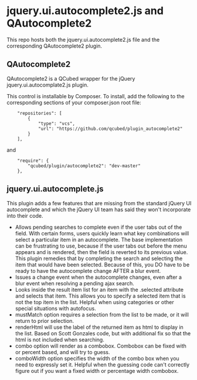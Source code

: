 # jquery.ui.autocomplete2.js and QAutocomplete2

This repo hosts both the jquery.ui.autocomplete2.js file and the corresponding QAutocomplete2 plugin.

## QAutocomplete2

QAutocomplete2 is a QCubed wrapper for the jQuery jquery.ui.autocomplate2.js plugin. 

This control is installable by Composer. To install, add the following to the corresponding sections of your composer.json root file:
```
	"repositories": [
        {
            "type": "vcs",
            "url": "https://github.com/qcubed/plugin_autocomplete2"
        }
    ],
```    
and
```
	"require": {
		"qcubed/plugin/autocomplete2": "dev-master"
	},

```

## jquery.ui.autocomplete.js

This plugin adds a few features that are missing from the standard jQuery UI autocomplete and which the jQuery UI team has said they won't incorporate into their code. 

* Allows pending searches to complete even if the user tabs out of the field. With certain forms, users quickly learn what key combinations will select a particular item in an autocomplete. The base implementation can be frustrating to use, because if the user tabs out before the menu appears and is rendered, then the field is reverted to its previous value. This plugin remedies that by completing the search and selecting the item that would have been selected. Because of this, you DO have to be ready to have the autocomplete change AFTER a blur event.
* Issues a change event when the autocomplete changes, even after a blur event when resolving a pending ajax search.
* Looks inside the result item list for an item with the .selected attribute and selects that item. This allows you to specify a selected item that is not the top item in the list. Helpful when using categories or other special situations with autofocus.
* mustMatch option requires a selection from the list to be made, or it will return to prior selection.
* renderHtml will use the label of the returned item as html to display in the list. Based on Scott Gonzales code, but with additional fix so that the html is not included when searching.
* combo option will render as a combobox. Combobox can be fixed with or percent based, and will try to guess.
* comboWidth option specifies the width of the combo box when you need to expressly set it. Helpful when the guessing code can't correctly figure out if you want a fixed width or percentage width combobox.

